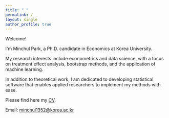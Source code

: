 ```yaml
---
title: " "
permalink: /
layout: single
author_profile: true
---
```

Welcome!

I'm Minchul Park, a Ph.D. candidate in Economics at Korea University.

My research interests include econometrics and data science, with a focus on treatment effect analysis, bootstrap methods, and the application of machine learning.

In addition to theoretical work, I am dedicated to developing statistical software that enables applied researchers to implement my methods with ease.

Please find here my [CV](/files/CV_20250813.pdf).

Email: [minchul1352@korea.ac.kr](mailto:minchul1352@korea.ac.kr)
